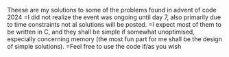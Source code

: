 Theese are my solutions to some of the problems found in advent of code 2024
=I did not realize the event was ongoing until day 7, also primarily due to
 time constraints not al solutions will be posted.
=I expect most of them to be written in C, and they shall be simple if somewhat
 unoptimised, especially concerning memory (the most fun part for me shall be
 the design of simple solutions).
=Feel free to use the code if/as you wish
